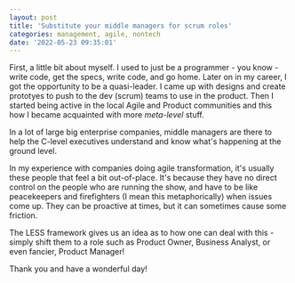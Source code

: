 ```yaml
---
layout: post
title: 'Substitute your middle managers for scrum roles'
categories: management, agile, nontech
date: '2022-05-23 09:35:01'
---
```



First, a little bit about myself. I used to just be a programmer &#45; you know &#45; write code, get the specs, write code, and go home. Later on in my career, I got the opportunity to be a quasi-leader. I came up with designs and create prototyes to push to the dev (scrum) teams to use in the product. Then I started being active in the local Agile and Product communities and this how I became
acquainted with more *meta-level* stuff.

In a lot of large big enterprise companies, middle managers are there to help the C-level executives understand and know what's happening at the ground level.

In my experience with companies doing agile transformation, it's usually these people that feel a bit out-of-place. It's because they have no direct control on the people who are running the show, and have
to be like peacekeepers and firefighters (I mean this metaphorically) when issues come up. They can be proactive at times, but it can sometimes cause some friction.

The LESS framework gives us an idea as to how one can deal with this - simply shift them to a role such as Product Owner, Business Analyst, or even fancier, Product Manager!

Thank you and have a wonderful day!
